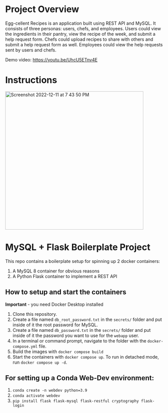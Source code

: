 # Project Overview
Egg-cellent Recipes is an application built using REST API and MySQL. It consists of three personas: users, chefs, and employees. Users could view the ingredients in their pantry, view the recipe of the week, and submit a help request form. Chefs could upload recipes to share with others and submit a help request form as well. Employees could view the help requests sent by users and chefs.

Demo video: https://youtu.be/UhcU5ETnv4E 
 

# Instructions
<img width="439" alt="Screenshot 2022-12-11 at 7 43 50 PM" src="https://user-images.githubusercontent.com/91427854/206939309-3d836788-6ef0-4b17-a47e-f2fad2e7ef14.png">



# MySQL + Flask Boilerplate Project

This repo contains a boilerplate setup for spinning up 2 docker containers: 
1. A MySQL 8 container for obvious reasons
1. A Python Flask container to implement a REST API

## How to setup and start the containers
**Important** - you need Docker Desktop installed

1. Clone this repository.  
1. Create a file named `db_root_password.txt` in the `secrets/` folder and put inside of it the root password for MySQL. 
1. Create a file named `db_password.txt` in the `secrets/` folder and put inside of it the password you want to use for the `webapp` user. 
1. In a terminal or command prompt, navigate to the folder with the `docker-compose.yml` file.  
1. Build the images with `docker compose build`
1. Start the containers with `docker compose up`.  To run in detached mode, run `docker compose up -d`. 

## For setting up a Conda Web-Dev environment:

1. `conda create -n webdev python=3.9`
1. `conda activate webdev`
1. `pip install flask flask-mysql flask-restful cryptography flask-login`




